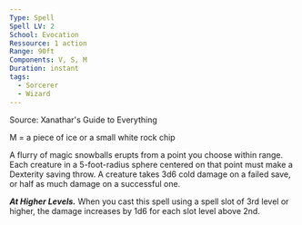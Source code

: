 ```yaml
---
Type: Spell
Spell LV: 2
School: Evocation
Ressource: 1 action
Range: 90ft
Components: V, S, M
Duration: instant
tags:
  - Sorcerer
  - Wizard
---
```

Source: Xanathar's Guide to Everything

M = a piece of ice or a small white rock chip

A flurry of magic snowballs erupts from a point you choose within range. Each creature in a 5-foot-radius sphere centered on that point must make a Dexterity saving throw. A creature takes 3d6 cold damage on a failed save, or half as much damage on a successful one.

**_At Higher Levels._** When you cast this spell using a spell slot of 3rd level or higher, the damage increases by 1d6 for each slot level above 2nd.